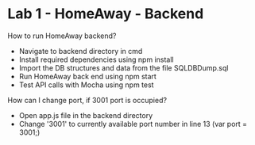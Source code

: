# Lab 1 - HomeAway - Backend

How to run HomeAway backend?
  - Navigate to backend directory in cmd
  - Install required dependencies using npm install
  - Import the DB structures and data from the file SQLDBDump.sql
  - Run HomeAway back end using npm start
  - Test API calls with Mocha using npm test

How can I change port, if 3001 port is occupied?
  - Open app.js file in the backend directory
  - Change '3001' to currently available port number in line 13 (var port = 3001;)
